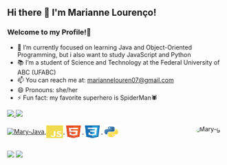 ## Hi there 👋 I'm Marianne Lourenço!

### Welcome to my Profile!🐣

- 🌱 I’m currently focused on learning Java and Object-Oriented Programming, but i also want to study JavaScript and Python
- 📚 I’m a student of Science and Technology at the Federal University of ABC (UFABC) 
- 📫 You can reach me at: mariannelouren07@gmail.com
- 😄 Pronouns: she/her
- ⚡ Fun fact: my favorite superhero is SpiderMan🕷

<div>
<a href="https://github.com/MarysDev/">
  <img height="165cm" src="https://github-readme-stats.vercel.app/api?username=MarysDev&show_icons=true&theme=radical&hide_border=true&include_all_commits=true&count_private=true">
  <img height="165cm" src="https://github-readme-stats.vercel.app/api/top-langs/?username=MarysDev&layout=compact&theme=radical&hide_border=true&langs_count=6">
</div>
 
 <div style="display: inline_block"><br>
    <img align="center" alt="Mary-Java" height="30" width="40" src="https://cdn.jsdelivr.net/gh/devicons/devicon/icons/java/java-original.svg">
    <img align="center" alt="Mary-Js" height="30" width="40" src="https://raw.githubusercontent.com/devicons/devicon/master/icons/javascript/javascript-plain.svg">
    <img align="center" alt="Mary-HTML" height="30" width="40" src="https://raw.githubusercontent.com/devicons/devicon/master/icons/html5/html5-original.svg">
    <img align="center" alt="Mary-CSS" height="30" width="40" src="https://raw.githubusercontent.com/devicons/devicon/master/icons/css3/css3-original.svg">
    <img align="center" alt="Mary-Python" height="30" width="40" src="https://raw.githubusercontent.com/devicons/devicon/master/icons/python/python-original.svg">
    <img align="right" alt="Mary-gif" height="150" style="border-radius:50px;" src="https://cdn.discordapp.com/attachments/818613060390486020/1083502597224284230/Design_sem_nome.gif?width=676&height=676">
</div>
 </div>
 
 ##
 
 <div>
   <a href = "mailto:mariannelouren07@gmail.com"><img src="https://img.shields.io/badge/Gmail-D14836?style=for-the-badge&logo=gmail&logoColor=white" target="_blank"></a>
  <a href="https://www.linkedin.com/in/marianne-lourenço-de-souza-38794a248/" target="_blank"><img src="https://img.shields.io/badge/-LinkedIn-%230077B5?style=for-the-badge&logo=linkedin&logoColor=white" target="_blank"></a> 
 </div>
